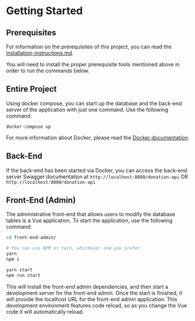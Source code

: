 # Getting Started

## Prerequisites

For information on the prerequisites of this project, you
can read the [installation-instructions.md](installation-instructions.md).

You will need to install the proper prerequisite tools mentioned above in order to
run the commands below.

## Entire Project

Using docker compose, you can start up the database and the back-end server of the application with
just one command. Use the following command:

`docker-compose up`

For more information about Docker, please read the [Docker documentation](../docker-and-docker-compose).

## Back-End

If the back-end has been started via Docker, you can access the back-end server Swagger documentation
at `http://localhost:8080/donation-api` OR `http://localhost:8800/donation-api`

## Front-End (Admin)

The administrative front-end that allows users to modify the database tables is a Vue application.
To start the application, use the following command:

```bash
cd front-end-admin/

# You can use NPM or Yarn, whichever one you prefer.
yarn
npm i

yarn start
npm run start
```

This will install the front-end admin dependencies, and then start a development
server for the front-end admin. Once the start is finished, it will provide
the localhost URL for the front-end admin application. This development environment
features code reload, so as you change the Vue code it will automatically reload.

